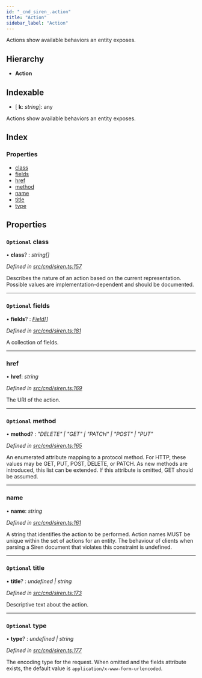 ```yaml
---
id: "_cnd_siren_.action"
title: "Action"
sidebar_label: "Action"
---
```


Actions show available behaviors an entity exposes.

## Hierarchy

* **Action**

## Indexable

* \[ **k**: *string*\]: any

Actions show available behaviors an entity exposes.

## Index

### Properties

* [class](_cnd_siren_.action.md#optional-class)
* [fields](_cnd_siren_.action.md#optional-fields)
* [href](_cnd_siren_.action.md#href)
* [method](_cnd_siren_.action.md#optional-method)
* [name](_cnd_siren_.action.md#name)
* [title](_cnd_siren_.action.md#optional-title)
* [type](_cnd_siren_.action.md#optional-type)

## Properties

### `Optional` class

• **class**? : *string[]*

*Defined in [src/cnd/siren.ts:157](https://github.com/comit-network/comit-js-sdk/blob/cef77e4/src/cnd/siren.ts#L157)*

Describes the nature of an action based on the current representation. Possible values are implementation-dependent and should be documented.

___

### `Optional` fields

• **fields**? : *[Field](_cnd_siren_.field.md)[]*

*Defined in [src/cnd/siren.ts:181](https://github.com/comit-network/comit-js-sdk/blob/cef77e4/src/cnd/siren.ts#L181)*

A collection of fields.

___

###  href

• **href**: *string*

*Defined in [src/cnd/siren.ts:169](https://github.com/comit-network/comit-js-sdk/blob/cef77e4/src/cnd/siren.ts#L169)*

The URI of the action.

___

### `Optional` method

• **method**? : *"DELETE" | "GET" | "PATCH" | "POST" | "PUT"*

*Defined in [src/cnd/siren.ts:165](https://github.com/comit-network/comit-js-sdk/blob/cef77e4/src/cnd/siren.ts#L165)*

An enumerated attribute mapping to a protocol method. For HTTP, these values may be GET, PUT, POST, DELETE, or PATCH. As new methods are introduced, this list can be extended. If this attribute is omitted, GET should be assumed.

___

###  name

• **name**: *string*

*Defined in [src/cnd/siren.ts:161](https://github.com/comit-network/comit-js-sdk/blob/cef77e4/src/cnd/siren.ts#L161)*

A string that identifies the action to be performed. Action names MUST be unique within the set of actions for an entity. The behaviour of clients when parsing a Siren document that violates this constraint is undefined.

___

### `Optional` title

• **title**? : *undefined | string*

*Defined in [src/cnd/siren.ts:173](https://github.com/comit-network/comit-js-sdk/blob/cef77e4/src/cnd/siren.ts#L173)*

Descriptive text about the action.

___

### `Optional` type

• **type**? : *undefined | string*

*Defined in [src/cnd/siren.ts:177](https://github.com/comit-network/comit-js-sdk/blob/cef77e4/src/cnd/siren.ts#L177)*

The encoding type for the request. When omitted and the fields attribute exists, the default value is `application/x-www-form-urlencoded`.
